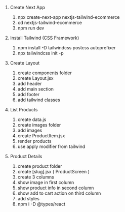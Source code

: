 1.  Create Next App

    1. npx create-next-app nextjs-tailwind-ecommerce
    2. cd nextjs-tailwind-ecommerce
    3. npm run dev

2.  Install Tailwind (CSS Framework)

    1. npm install -D tailwindcss postcss autoprefixer
    2. npx tailwindcss init -p

3.  Create Layout

    1. create components folder
    2. create Layout.jsx
    3. add header
    4. add main section
    5. add footer
    6. add tailwind classes

4.  List Products

    1. create data.js
    2. create images folder
    3. add images
    4. create ProductItem.jsx
    5. render products
    6. use apply modifier from tailwind

5.  Product Details

    1. create product folder
    2. create [slug].jsx ( ProductScreen )
    3. create 3 columns
    4. show image in first column
    5. show product info in second column
    6. show add to cart action on third column
    7. add styles
    8. npm i -D @types/react
